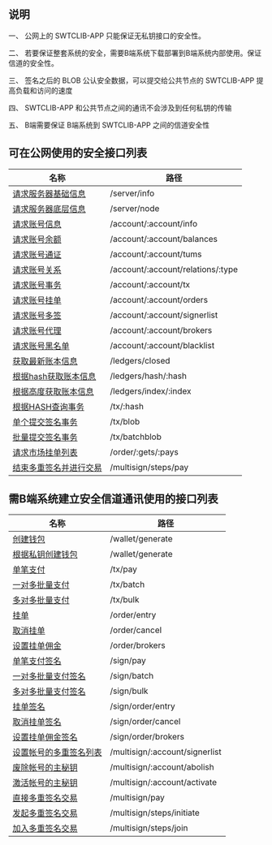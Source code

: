 ## 说明

一、 公网上的 SWTCLIB-APP 只能保证无私钥接口的安全性。

二、 若要保证整套系统的安全，需要B端系统下载部署到B端系统内部使用。保证信道的安全性。

三、 签名之后的 BLOB 公认安全数据，可以提交给公共节点的 SWTCLIB-APP 提高负载和访问的速度

四、 SWTCLIB-APP 和公共节点之间的通讯不会涉及到任何私钥的传输

五、 B端需要保证 B端系统到 SWTCLIB-APP 之间的信道安全性



## 可在公网使用的安全接口列表

| 名称                                                                       | 路径                              |
| -------------------------------------------------------------------------- | --------------------------------- |
| [请求服务器基础信息](../server/server.md#请求服务器基础信息)               | /server/info                      |
| [请求服务器底层信息](../server/server.md#请求服务器底层信息)               | /server/node                      |
| [请求账号信息](../account/account.md#请求账号信息)                         | /account/:account/info            |
| [请求账号余额](../account/account.md#请求账号余额)                         | /account/:account/balances        |
| [请求账号通证](../account/account.md#请求账号通证)                         | /account/:account/tums            |
| [请求账号关系](../account/account.md#请求账号关系)                         | /account/:account/relations/:type |
| [请求账号事务](../account/account.md#请求账号事务)                         | /account/:account/tx              |
| [请求账号挂单](../account/account.md#请求账号挂单)                         | /account/:account/orders          |
| [请求账号多签](../account/account.md#请求账号多签)                         | /account/:account/signerlist      |
| [请求账号代理](../account/account.md#请求账号代理)                         | /account/:account/brokers         |
| [请求账号黑名单](../account/account.md#请求账号黑名单)                     | /account/:account/blacklist       |
| [获取最新账本信息](../ledgers/ledgers.md#获取最新账本信息)                 | /ledgers/closed                   |
| [根据hash获取账本信息](../ledgers/ledgers.md#根据hash获取账本信息)         | /ledgers/hash/:hash               |
| [根据高度获取账本信息](../ledgers/ledgers.md#根据高度获取账本信息)         | /ledgers/index/:index             |
| [根据HASH查询事务](../tx/tx.md#根据HASH查询事务)                           | /tx/:hash                         |
| [单个提交签名事务](../tx/tx.md#单个提交签名事务)                           | /tx/blob                          |
| [批量提交签名事务](../tx/tx.md#批量提交签名事务)                           | /tx/batchblob                     |
| [请求市场挂单列表](../orders/orders.md#请求市场挂单列表)                   | /order/:gets/:pays                |
| [结束多重签名并进行交易](../multisign/multisign.md#结束多重签名并进行交易) | /multisign/steps/pay              |

## 需B端系统建立安全信道通讯使用的接口列表

| 名称                                                                       | 路径                           |
| -------------------------------------------------------------------------- | ------------------------------ |
| [创建钱包](../wallet/wallet.md#创建钱包)                                   | /wallet/generate               |
| [根据私钥创建钱包](../wallet/wallet.md#根据私钥创建钱包)                   | /wallet/generate               |
| [单笔支付](../tx/tx.md#单笔支付)                                           | /tx/pay                        |
| [一对多批量支付](../tx/tx.md#一对多批量支付)                               | /tx/batch                      |
| [多对多批量支付](../tx/tx.md#多对多批量支付)                               | /tx/bulk                       |
| [挂单](../orders/orders.md#挂单)                                           | /order/entry                   |
| [取消挂单](../orders/orders.md#取消挂单)                                   | /order/cancel                   |
| [设置挂单佣金](../orders/orders.md#设置挂单佣金)                           | /order/brokers                   |
| [单笔支付签名](../sign/sign.md#单笔支付签名)                               | /sign/pay                      |
| [一对多批量支付签名](../sign/sign.md#一对多批量支付签名)                   | /sign/batch                    |
| [多对多批量支付签名](../sign/sign.md#多对多批量支付签名)                   | /sign/bulk                     |
| [挂单签名](../sign/sign.md#挂单签名)                                       | /sign/order/entry              |
| [取消挂单签名](../sign/sign.md#取消挂单签名)                               | /sign/order/cancel             |
| [设置挂单佣金签名](../sign/sign.md#设置挂单佣金签名)                       | /sign/order/brokers            |
| [设置帐号的多重签名列表](../multisign/multisign.md#设置帐号的多重签名列表) | /multisign/:account/signerlist |
| [废除帐号的主秘钥](../multisign/multisign.md#废除帐号的主秘钥)             | /multisign/:account/abolish    |
| [激活帐号的主秘钥](../multisign/multisign.md#激活帐号的主秘钥)             | /multisign/:account/activate   |
| [直接多重签名交易](../multisign/multisign.md#直接多重签名交易)             | /multisign/pay                 |
| [发起多重签名交易](../multisign/multisign.md#发起多重签名交易)             | /multisign/steps/initiate      |
| [加入多重签名交易](../multisign/multisign.md#加入多重签名交易)             | /multisign/steps/join          |